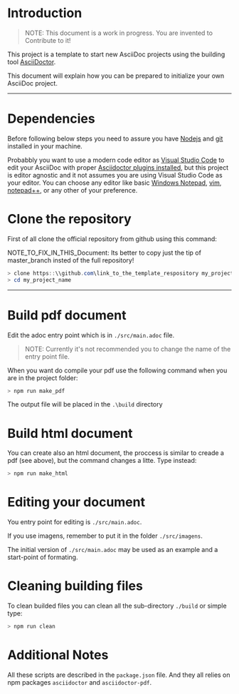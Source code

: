 # Introduction

> NOTE: This document is a work in progress. You are invented to Contribute to it!

This project is a template to start new AsciiDoc projects using the building tool [AsciiDoctor](insert_link_here).

This document will explain how you can be prepared to initialize your own AsciiDoc project.

---

# Dependencies

Before following below steps you need to assure you have [Nodejs](insert_link_here) and [git](insert_link_here) installed in your machine.

Probabbly you want to use a modern code editor as [Visual Studio Code](insert_link_here) to edit your AsciiDoc with proper [Asciidoctor plugins installed](insert_link_here), but this project is editor agnostic and it not assumes you are using Visual Studio Code as your editor. You can choose any editor like basic [Windows Notepad](insert_link_here), [vim](insert_link_here), [notepad++](insert_link_here), or any other of your preference.

# Clone the repository

First of all clone the official repository from github using this command:

NOTE_TO_FIX_IN_THIS_Document: Its better to copy just the tip of master_branch insted of the full repository!

```powershell
> clone https::\\github.com\link_to_the_template_respository my_project_name
> cd my_project_name 
```

---

# Build pdf document

Edit the adoc entry point which is in `./src/main.adoc` file.

> NOTE: Currently it's not recommended you  to change the name of the entry point file.

When you want do compile your pdf use the following command when you are in the project folder:

```powershell
> npm run make_pdf
```

The output file will be placed in the `.\build` directory

# Build html document

You can create also an html document, the proccess is similar to creade a pdf (see above), but the command changes a litte. Type instead:

```powershell
> npm run make_html
```

# Editing your document

You entry point for editing is `./src/main.adoc`.

If you use imagens, remember to put it in the folder `./src/imagens`.

The initial version of `./src/main.adoc` may be used as an example and a start-point of formating.

# Cleaning building files

To clean builded files you can clean all the sub-directory `./build` or simple type:

```Powershell
> npm run clean
```

# Additional Notes

All these scripts are described in the `package.json` file. And they all relies on npm packages `asciidoctor` and `asciidoctor-pdf`.





